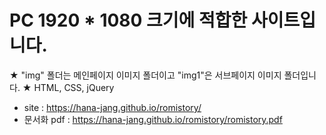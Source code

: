 # PC 1920 * 1080 크기에 적합한 사이트입니다.

★ "img" 폴더는 메인페이지 이미지 폴더이고 "img1"은 서브페이지 이미지 폴더입니다.
★ HTML, CSS, jQuery

- site : https://hana-jang.github.io/romistory/<br>
- 문서화 pdf : https://hana-jang.github.io/romistory/romistory.pdf
